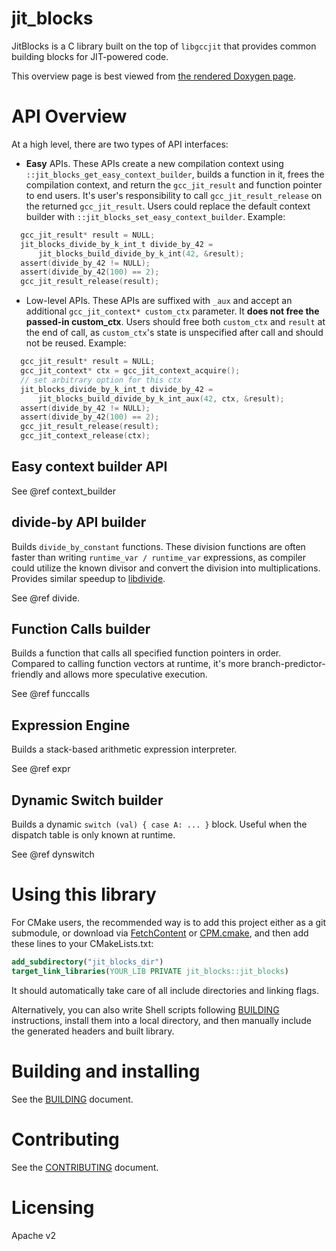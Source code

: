 # jit_blocks

JitBlocks is a C library built on the top of `libgccjit` that provides common building blocks for JIT-powered code.

This overview page is best viewed from [the rendered Doxygen page](https://htfy96.github.io/jit_blocks/).

# API Overview

At a high level, there are two types of API interfaces:

- **Easy** APIs. These APIs create a new compilation context using `::jit_blocks_get_easy_context_builder`, builds a function in it, frees the compilation context, and return the `gcc_jit_result` and function pointer to end users. It's user's responsibility to call `gcc_jit_result_release` on the returned `gcc_jit_result`. Users could replace the default context builder with `::jit_blocks_set_easy_context_builder`. Example:

```c
  gcc_jit_result* result = NULL;
  jit_blocks_divide_by_k_int_t divide_by_42 =
      jit_blocks_build_divide_by_k_int(42, &result);
  assert(divide_by_42 != NULL);
  assert(divide_by_42(100) == 2);
  gcc_jit_result_release(result);
```

- Low-level APIs. These APIs are suffixed with `_aux` and accept an additional `gcc_jit_context* custom_ctx` parameter. It **does not free the passed-in custom_ctx**. Users should free both `custom_ctx` and `result` at the end of call, as `custom_ctx`'s state is unspecified after call and should not be reused. Example:

```c
  gcc_jit_result* result = NULL;
  gcc_jit_context* ctx = gcc_jit_context_acquire();
  // set arbitrary option for this ctx
  jit_blocks_divide_by_k_int_t divide_by_42 =
      jit_blocks_build_divide_by_k_int_aux(42, ctx, &result);
  assert(divide_by_42 != NULL);
  assert(divide_by_42(100) == 2);
  gcc_jit_result_release(result);
  gcc_jit_context_release(ctx);
```

## Easy context builder API

See @ref context_builder

## divide-by API builder

Builds `divide_by_constant` functions. These division functions are often faster than writing `runtime_var / runtime_var` expressions, as compiler could utilize the known divisor and convert the division into multiplications. Provides similar speedup to [libdivide](https://libdivide.com/).

See @ref divide.

## Function Calls builder

Builds a function that calls all specified function pointers in order. Compared to calling function vectors at runtime, it's more branch-predictor-friendly and allows more speculative execution.

See @ref funccalls

## Expression Engine

Builds a stack-based arithmetic expression interpreter.

See @ref expr

## Dynamic Switch builder

Builds a dynamic `switch (val) { case A: ... }` block. Useful when the dispatch table is only known at runtime.

See @ref dynswitch

# Using this library

For CMake users, the recommended way is to add this project either as a git submodule, or download via [FetchContent](https://cmake.org/cmake/help/latest/module/FetchContent.html) or [CPM.cmake](https://github.com/cpm-cmake/CPM.cmake), and then add these lines to your CMakeLists.txt:

```cmake
add_subdirectory("jit_blocks_dir")
target_link_libraries(YOUR_LIB PRIVATE jit_blocks::jit_blocks)
```

It should automatically take care of all include directories and linking flags.

Alternatively, you can also write Shell scripts following [BUILDING](./BUILDING.md) instructions, install them into a local directory, and then manually include the generated headers and built library.

# Building and installing

See the [BUILDING](./BUILDING.md) document.

# Contributing

See the [CONTRIBUTING](./CONTRIBUTING.md) document.

# Licensing

Apache v2
